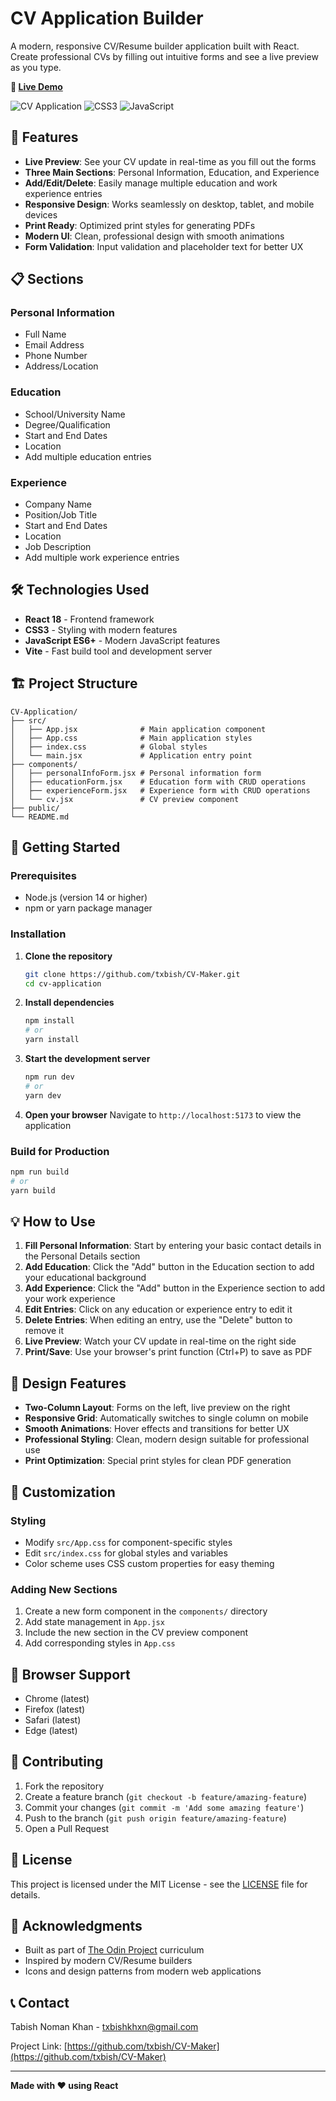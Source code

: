 # CV Application Builder

A modern, responsive CV/Resume builder application built with React. Create professional CVs by filling out intuitive forms and see a live preview as you type.

**🔗 [Live Demo](https://cv-maker-six-weld.vercel.app/)**

![CV Application](https://img.shields.io/badge/React-18.x-blue)
![CSS3](https://img.shields.io/badge/CSS3-Responsive-green)
![JavaScript](https://img.shields.io/badge/JavaScript-ES6+-yellow)

## 🚀 Features

- **Live Preview**: See your CV update in real-time as you fill out the forms
- **Three Main Sections**: Personal Information, Education, and Experience
- **Add/Edit/Delete**: Easily manage multiple education and work experience entries
- **Responsive Design**: Works seamlessly on desktop, tablet, and mobile devices
- **Print Ready**: Optimized print styles for generating PDFs
- **Modern UI**: Clean, professional design with smooth animations
- **Form Validation**: Input validation and placeholder text for better UX

## 📋 Sections

### Personal Information

- Full Name
- Email Address
- Phone Number
- Address/Location

### Education

- School/University Name
- Degree/Qualification
- Start and End Dates
- Location
- Add multiple education entries

### Experience

- Company Name
- Position/Job Title
- Start and End Dates
- Location
- Job Description
- Add multiple work experience entries

## 🛠️ Technologies Used

- **React 18** - Frontend framework
- **CSS3** - Styling with modern features
- **JavaScript ES6+** - Modern JavaScript features
- **Vite** - Fast build tool and development server

## 🏗️ Project Structure

```
CV-Application/
├── src/
│   ├── App.jsx              # Main application component
│   ├── App.css              # Main application styles
│   ├── index.css            # Global styles
│   └── main.jsx             # Application entry point
├── components/
│   ├── personalInfoForm.jsx # Personal information form
│   ├── educationForm.jsx    # Education form with CRUD operations
│   ├── experienceForm.jsx   # Experience form with CRUD operations
│   └── cv.jsx               # CV preview component
├── public/
└── README.md
```

## 🚦 Getting Started

### Prerequisites

- Node.js (version 14 or higher)
- npm or yarn package manager

### Installation

1. **Clone the repository**

   ```bash
   git clone https://github.com/txbish/CV-Maker.git
   cd cv-application
   ```

2. **Install dependencies**

   ```bash
   npm install
   # or
   yarn install
   ```

3. **Start the development server**

   ```bash
   npm run dev
   # or
   yarn dev
   ```

4. **Open your browser**
   Navigate to `http://localhost:5173` to view the application

### Build for Production

```bash
npm run build
# or
yarn build
```

## 💡 How to Use

1. **Fill Personal Information**: Start by entering your basic contact details in the Personal Details section
2. **Add Education**: Click the "Add" button in the Education section to add your educational background
3. **Add Experience**: Click the "Add" button in the Experience section to add your work experience
4. **Edit Entries**: Click on any education or experience entry to edit it
5. **Delete Entries**: When editing an entry, use the "Delete" button to remove it
6. **Live Preview**: Watch your CV update in real-time on the right side
7. **Print/Save**: Use your browser's print function (Ctrl+P) to save as PDF

## 🎨 Design Features

- **Two-Column Layout**: Forms on the left, live preview on the right
- **Responsive Grid**: Automatically switches to single column on mobile
- **Smooth Animations**: Hover effects and transitions for better UX
- **Professional Styling**: Clean, modern design suitable for professional use
- **Print Optimization**: Special print styles for clean PDF generation

## 🔧 Customization

### Styling

- Modify `src/App.css` for component-specific styles
- Edit `src/index.css` for global styles and variables
- Color scheme uses CSS custom properties for easy theming

### Adding New Sections

1. Create a new form component in the `components/` directory
2. Add state management in `App.jsx`
3. Include the new section in the CV preview component
4. Add corresponding styles in `App.css`

## 📱 Browser Support

- Chrome (latest)
- Firefox (latest)
- Safari (latest)
- Edge (latest)

## 🤝 Contributing

1. Fork the repository
2. Create a feature branch (`git checkout -b feature/amazing-feature`)
3. Commit your changes (`git commit -m 'Add some amazing feature'`)
4. Push to the branch (`git push origin feature/amazing-feature`)
5. Open a Pull Request

## 📄 License

This project is licensed under the MIT License - see the [LICENSE](LICENSE) file for details.

## 🙏 Acknowledgments

- Built as part of [The Odin Project](https://www.theodinproject.com/) curriculum
- Inspired by modern CV/Resume builders
- Icons and design patterns from modern web applications

## 📞 Contact

Tabish Noman Khan - txbishkhxn@gmail.com

Project Link: [https://github.com/txbish/CV-Maker](https://github.com/txbish/CV-Maker)

---

**Made with ❤️ using React**
